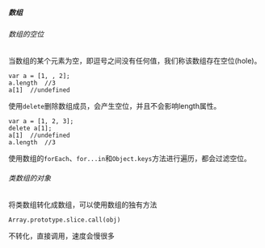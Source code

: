 ##### 数组
###### 数组的空位
当数组的某个元素为空，即逗号之间没有任何值，我们称该数组存在空位(hole)。
```
var a = [1, , 2];
a.length  //3
a[1]  //undefined
```
使用`delete`删除数组成员，会产生空位，并且不会影响length属性。
```
var a = [1, 2, 3];
delete a[1];
a[1]  //undefined
a.length  //3
```
使用数组的`forEach`、`for...in`和`Object.keys`方法进行遍历，都会过滤空位。
###### 类数组的对象
将类数组转化成数组，可以使用数组的独有方法
```
Array.prototype.slice.call(obj)
```
不转化，直接调用，速度会慢很多

